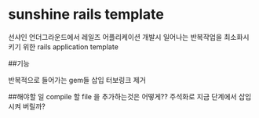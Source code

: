 sunshine rails template
=======================

선샤인 언더그라운드에서 레일즈 어플리케이션 개발시 일어나는 반복작업을 최소화시키기 위한 rails application template

##기능

반복적으로 들어가는 gem들 삽입
터보링크 제거

##해야할 일
compile 할 file 을 추가하는것은 어떻게?? 주석화로 지금 단계에서 삽입시켜 버릴까?